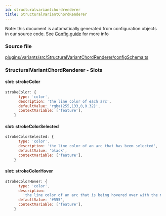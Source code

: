```yaml
---
id: structuralvariantchordrenderer
title: StructuralVariantChordRenderer
---
```


Note: this document is automatically generated from configuration objects in our
source code. See [Config guide](/docs/config_guide) for more info

### Source file

[plugins/variants/src/StructuralVariantChordRenderer/configSchema.ts](https://github.com/GMOD/jbrowse-components/blob/main/plugins/variants/src/StructuralVariantChordRenderer/configSchema.ts)

### StructuralVariantChordRenderer - Slots

#### slot: strokeColor

```js
strokeColor: {
      type: 'color',
      description: 'the line color of each arc',
      defaultValue: 'rgba(255,133,0,0.32)',
      contextVariable: ['feature'],
    }
```

#### slot: strokeColorSelected

```js
strokeColorSelected: {
      type: 'color',
      description: 'the line color of an arc that has been selected',
      defaultValue: 'black',
      contextVariable: ['feature'],
    }
```

#### slot: strokeColorHover

```js
strokeColorHover: {
      type: 'color',
      description:
        'the line color of an arc that is being hovered over with the mouse',
      defaultValue: '#555',
      contextVariable: ['feature'],
    }
```
